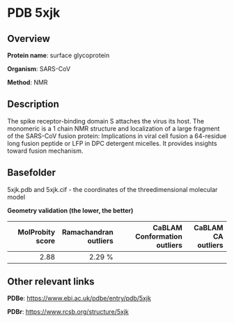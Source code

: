 # PDB 5xjk

## Overview

**Protein name**: surface glycoprotein

**Organism**: SARS-CoV

**Method**: NMR

## Description

The spike receptor-binding domain S attaches the virus its host. The monomeric is a 1 chain NMR structure and localization of a large fragment of the SARS-CoV fusion protein: Implications in viral cell fusion a 64-residue long fusion peptide or LFP in DPC detergent micelles. It provides insights toward fusion mechanism.

## Basefolder

5xjk.pdb and 5xjk.cif - the coordinates of the threedimensional molecular model




**Geometry validation (the lower, the better)**

|   |**MolProbity<br>score**| **Ramachandran<br>outliers** | **CaBLAM<br>Conformation outliers** | **CaBLAM<br>CA outliers** |
|---|-------------:|----------------:|----------------:|----------------:|
||  2.88|  2.29 %|||


## Other relevant links 
**PDBe**:  https://www.ebi.ac.uk/pdbe/entry/pdb/5xjk
 
**PDBr**: https://www.rcsb.org/structure/5xjk 
